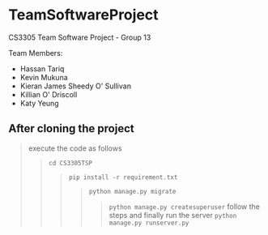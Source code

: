 # TeamSoftwareProject
CS3305 Team Software Project - Group 13


Team Members:
- Hassan Tariq
- Kevin Mukuna
- Kieran James Sheedy O' Sullivan
- Killian O' Driscoll
- Katy Yeung


After cloning the project 
-
> execute the code as follows
>> `cd CS3305TSP` 
>>> `pip install -r requirement.txt`
>>>> `python manage.py migrate` 
>>>>> `python manage.py createsuperuser`
> follow the steps and finally run the server
>>>>> `python manage.py runserver.py`

